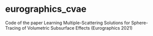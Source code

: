 # eurographics_cvae
Code of the paper Learning Multiple-Scattering Solutions for Sphere-Tracing of Volumetric Subsurface Effects (Eurographics 2021)
